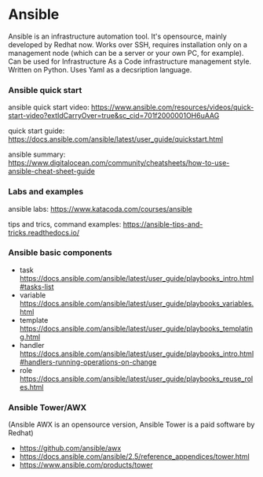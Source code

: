 # Ansible

Ansible is an infrastructure automation tool. It's opensource, mainly developed by Redhat now.
Works over SSH, requires installation only on a management node (which can be a server or your own PC, for example).
Can be used for Infrastructure As a Code infrastructure management style.
Written on Python. Uses Yaml as a decsription language.

### Ansible quick start 

ansible quick start video: https://www.ansible.com/resources/videos/quick-start-video?extIdCarryOver=true&sc_cid=701f2000001OH6uAAG

quick start guide: https://docs.ansible.com/ansible/latest/user_guide/quickstart.html

ansible summary: https://www.digitalocean.com/community/cheatsheets/how-to-use-ansible-cheat-sheet-guide

### Labs and examples

ansible labs: https://www.katacoda.com/courses/ansible

tips and trics, command examples: https://ansible-tips-and-tricks.readthedocs.io/

### Ansible basic components

- task https://docs.ansible.com/ansible/latest/user_guide/playbooks_intro.html#tasks-list
- variable https://docs.ansible.com/ansible/latest/user_guide/playbooks_variables.html
- template https://docs.ansible.com/ansible/latest/user_guide/playbooks_templating.html
- handler https://docs.ansible.com/ansible/latest/user_guide/playbooks_intro.html#handlers-running-operations-on-change
- role https://docs.ansible.com/ansible/latest/user_guide/playbooks_reuse_roles.html

### Ansible Tower/AWX

(Ansible AWX is an opensource version, Ansible Tower is a paid software by Redhat)

- https://github.com/ansible/awx
- https://docs.ansible.com/ansible/2.5/reference_appendices/tower.html
- https://www.ansible.com/products/tower

